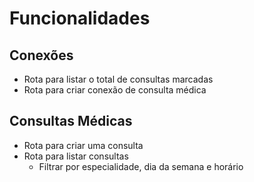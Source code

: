# Funcionalidades

## Conexões

- Rota para listar o total de consultas marcadas
- Rota para criar conexão de consulta médica

## Consultas Médicas

- Rota para criar uma consulta
- Rota para listar consultas
    - Filtrar por especialidade, dia da semana e horário